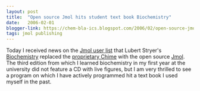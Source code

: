 ```yaml
---
layout: post
title:  "Open source Jmol hits student text book Biochemistry"
date:   2006-02-01
blogger-link: https://chem-bla-ics.blogspot.com/2006/02/open-source-jmol-hits-student-text.html
tags: jmol publishing
---
```


Today I received news on the [Jmol user list](http://sourceforge.net/mail/?group_id=23629) that Lubert Stryer's
[Biochemistry](http://www.whfreeman.com/stryer/) replaced the [proprietary Chime](http://www.mdli.com/products/framework/chemscape/) with the open source
[Jmol](http://www.jmol.org/). The third edition from which I learned biochemistry in my first year at the university did not feature a CD with live
figures, but I am very thrilled to see a program on which I have actively programmed hit a text book I used myself in the past.
